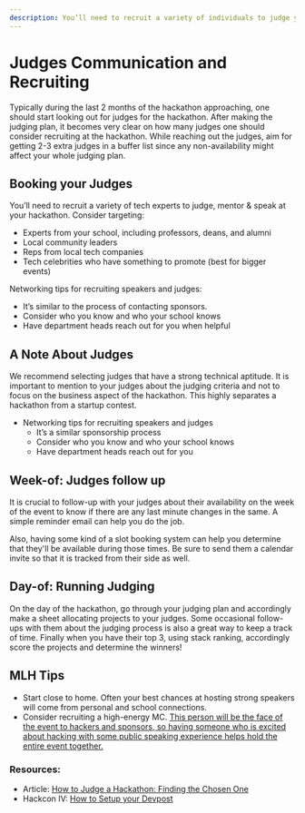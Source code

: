 ```yaml
---
description: You’ll need to recruit a variety of individuals to judge your hackathon.
---
```


# Judges Communication and Recruiting

Typically during the last 2 months of the hackathon approaching, one should start looking out for judges for the hackathon. After making the judging plan, it becomes very clear on how many judges one should consider recruiting at the hackathon. While reaching out the judges, aim for getting 2-3 extra judges in a buffer list since any non-availability might affect your whole judging plan.

## Booking your Judges

You’ll need to recruit a variety of tech experts to judge, mentor & speak at your hackathon. Consider targeting:

* Experts from your school, including professors, deans, and alumni
* Local community leaders
* Reps from local tech companies
* Tech celebrities who have something to promote (best for bigger events)

Networking tips for recruiting speakers and judges:

* It’s similar to the process of contacting sponsors.
* Consider who you know and who your school knows
* Have department heads reach out for you when helpful

## A Note About Judges

We recommend selecting judges that have a strong technical aptitude. It is important to mention to your judges about the judging criteria and not to focus on the business aspect of the hackathon. This highly separates a hackathon from a startup contest.

* Networking tips for recruiting speakers and judges
  * It’s a similar sponsorship process
  * Consider who you know and who your school knows
  * Have department heads reach out for you

## Week-of: Judges follow up

It is crucial to follow-up with your judges about their availability on the week of the event to know if there are any last minute changes in the same. A simple reminder email can help you do the job.

Also, having some kind of a slot booking system can help you determine that they'll be available during those times. Be sure to send them a calendar invite so that it is tracked from their side as well.

## Day-of: Running Judging

On the day of the hackathon, go through your judging plan and accordingly make a sheet allocating projects to your judges. Some occasional follow-ups with them about the judging process is also a great way to keep a track of time. Finally when you have their top 3, using stack ranking, accordingly score the projects and determine the winners!

## MLH Tips

* Start close to home. Often your best chances at hosting strong speakers will come from personal and school connections.
* Consider recruiting a high-energy MC. [This person will be the face of the event to hackers and sponsors, so having someone who is excited about hacking with some public speaking experience helps hold the entire event together.](http://news.mlh.io/how-to-throw-an-epic-hackathon-07-07-2014)

### Resources:

* Article: [How to Judge a Hackathon: Finding the Chosen One](http://news.mlh.io/how-to-judge-a-hackathon-finding-the-chosen-one-05-15-2014)
* Hackcon IV: [How to Setup your Devpost](https://www.youtube.com/watch?v=E5EJb3l-pBQ\&index=17\&list=PLPDgudJ\_VDUcS5ELB-\_OZ3Zy5nn5iqvSi)
